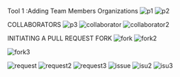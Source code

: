 Tool 1 :Adding Team Members
Organizations
![p1](https://user-images.githubusercontent.com/49548460/184625468-c8095ded-d5f3-43bd-a87d-534c1bf663dc.PNG)
![p2](https://user-images.githubusercontent.com/49548460/184625519-1b68fa9f-5709-447a-b126-30c03c793e54.PNG)

COLLABORATORS
![p3](https://user-images.githubusercontent.com/49548460/184625628-3a6e258e-04af-449b-94ae-23c94e6745a2.PNG)
![collaborator](https://user-images.githubusercontent.com/49548460/184625661-f76cd014-6ef1-443c-a147-81932fd49a09.PNG)
![collaborator2](https://user-images.githubusercontent.com/49548460/184625681-1d9607a3-1dad-45c6-8030-1f75ae86227e.PNG)




INITIATING A PULL REQUEST
FORK
![fork](https://user-images.githubusercontent.com/49548460/184625849-ee6eeaf7-ef24-4260-a46f-b79d4f636386.PNG)
![fork2](https://user-images.githubusercontent.com/49548460/184625869-2d9b2ed6-4f86-42c5-8632-ba4e78931f49.PNG)

![fork3](https://user-images.githubusercontent.com/49548460/184625900-b3bd30da-cb37-4052-a4a1-650defe93eda.PNG)

![request](https://user-images.githubusercontent.com/49548460/184627452-b7f3fafb-591c-43b6-888f-d28a88526c05.PNG)
![request2](https://user-images.githubusercontent.com/49548460/184627478-4a77f2e5-3297-4194-ac2f-83df6abb3d03.PNG)
![request3](https://user-images.githubusercontent.com/49548460/184627494-5eb2d905-1db8-45d7-a14a-8b2ead1e282e.PNG)
![issue](https://user-images.githubusercontent.com/49548460/184627512-ca437d0a-7699-42a5-9575-1bc7d662e8a4.PNG)
![isu2](https://user-images.githubusercontent.com/49548460/184627544-d22d8ba5-ccfb-49fe-a74c-797b1102b8e8.PNG)
![isu3](https://user-images.githubusercontent.com/49548460/184627561-f8b94be8-161a-4cc6-b2f3-f0986d262bcc.PNG)
